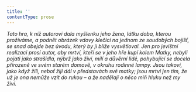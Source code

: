 ```yaml
---
title: ''
contentType: prose
---
```


_Tato hra, k níž autorovi dala myšlenku jeho žena, látku doba, kterou prožíváme, a podnět obrázek vdovy klečící na jednom ze soudobých bojišť, se snad obejde bez úvodu, který by ji blíže vysvětloval. Jen pro jevištní realizaci prosí autor, aby mrtví, kteří se v jeho hře kupí kolem Matky, nebyli pojati jako strašidla, nýbrž jako živí, milí a důvěrní lidé, pohybující se docela přirozeně ve svém starém domově, v okruhu rodinné lampy. Jsou takoví, jako když žili, neboť žijí dál v představách své matky; jsou mrtvi jen tím, že už je ona nemůže vzít do rukou – a že nadělají o něco míň hluku než my živí._
